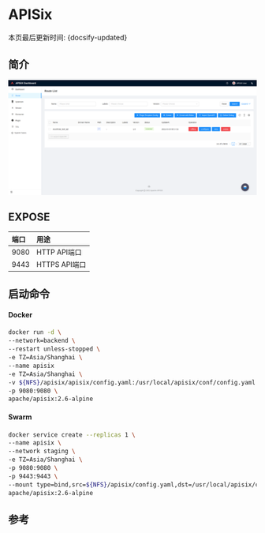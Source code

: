# APISix

本页最后更新时间: {docsify-updated}

## 简介

![Apisix Dashboard](../../../images/112923280-a0a94080-912b-11eb-8b83-3960778ecf8a.png)

## EXPOSE

| 端口 | 用途 |
| :--- | :--- |
| 9080 | HTTP API端口 |
| 9443 | HTTPS API端口 |



## 启动命令

<!-- tabs:start -->
#### **Docker**
```bash
docker run -d \
--network=backend \
--restart unless-stopped \
-e TZ=Asia/Shanghai \
--name apisix
-e TZ=Asia/Shanghai \
-v ${NFS}/apisix/apisix/config.yaml:/usr/local/apisix/conf/config.yaml 
-p 9080:9080 \
apache/apisix:2.6-alpine
```


#### **Swarm**
```bash
docker service create --replicas 1 \
--name apisix \
--network staging \
-e TZ=Asia/Shanghai \
-p 9080:9080 \
-p 9443:9443 \
--mount type=bind,src=${NFS}/apisix/config.yaml,dst=/usr/local/apisix/conf/config.yaml \
apache/apisix:2.6-alpine
```

<!-- tabs:end -->



## 参考

